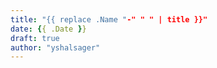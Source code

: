 ```yaml
---
title: "{{ replace .Name "-" " " | title }}"
date: {{ .Date }}
draft: true
author: "yshalsager"
---
```



